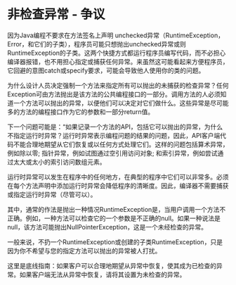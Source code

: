 # 非检查异常 - 争议

因为Java编程不要求在方法签名上声明 unchecked异常（RuntimeException，Error，和它们的子类），程序员可能只想抛出unchecked异常或则RuntimeException的子类。这两个快捷方式都运行程序员编写代码，而不必担心编译器报错，也不用担心指定或捕获任何异常。来虽然这可能看起来方便程序员，它回避的意图catch或specify要求，可能会导致他人使用你的类的问题。


为什么设计人员决定强制一个方法来指定所有可以抛出的未捕获的检查异常？任何Exception可由方法抛出是该方法的公共编程接口的一部分。调用方法的人必须知道一个方法可以抛出的异常，以便他们可以决定对它们做什么。这些异常是尽可能多的方法的编程接口作为它的参数和一部分return值。

下一个问题可能是：“如果记录一个方法的API，包括它可以抛出的异常，为什么不指定运行时异常？运行时异常表示编程问题的结果的问题，因此，API客户端代码不能合理地期望从它们恢复或以任何方式处理它们。这样的问题包括算术异常，例如除以零; 指针异常，例如试图通过空引用访问对象; 和索引异常，例如尝试通过太大或太小的索引访问数组元素。

运行时异常可以发生在程序中的任何地方，在典型的程序中它们可以非常多。必须在每个方法声明中添加运行时异常会降低程序的清晰度。因此，编译器不需要捕获或指定运行时异常（尽管可以）。

其中，通常的作法是抛出一种情况RuntimeException是，当用户调用一个方法不正确。例如，一种方法可以检查它的一个参数是不正确的null。如果一种说法是null，该方法可能抛出NullPointerException，这是一个未经检查的异常。

一般来说，不扔一个RuntimeException或创建的子类RuntimeException，只是因为你不希望与您的指定方法可以抛出的异常被人打扰。

这里是底线指南：如果客户可以合理地期望从异常中恢复，使其成为已检查的异常。如果客户端无法从异常中恢复，请将其设置为未检查的异常。